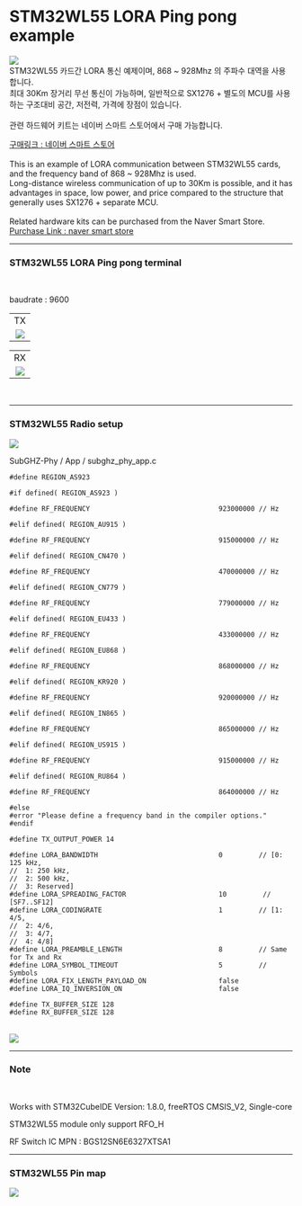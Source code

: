 
# STM32WL55 LORA Ping pong example

<img src="./asset/STM32WL55_Board.jpg">
<br>
STM32WL55 카드간 LORA 통신 예제이며, 868 ~ 928Mhz 의 주파수 대역을 사용합니다.
<br>
최대 30Km 장거리 무선 통신이 가능하며, 일반적으로 SX1276 + 별도의 MCU를 사용하는 구조대비 공간, 저전력, 가격에 장점이 있습니다.
<br>
<br>
관련 하드웨어 키트는 네이버 스마트 스토어에서 구매 가능합니다.  
<br>  

[구매링크 : 네이버 스마트 스토어](https://smartstore.naver.com/axden)
<br>
<br>
This is an example of LORA communication between STM32WL55 cards, and the frequency band of 868 ~ 928Mhz is used.
<br>
Long-distance wireless communication of up to 30Km is possible, and it has advantages in space, low power, and price compared to the structure that generally uses SX1276 + separate MCU.
<br>
<br>
Related hardware kits can be purchased from the Naver Smart Store.
<br>
[Purchase Link : naver smart store](https://smartstore.naver.com/axden)
<br>


-----------------------

### STM32WL55 LORA Ping pong terminal
<br>

baudrate : 9600
<br>

<table>
<tr align="center">
  <td>TX</td>
</tr>
  <tr align="center">
    <td><img src="./asset/STM32WL55_TX.png"></td>
  </tr>
</table>

<table>
<tr align="center">
  <td>RX</td>
</tr>
  <tr align="center">
    <td><img src="./asset/STM32WL55_RX.png"></td>
  </tr>
</table>

<br>

-----------------------

### STM32WL55 Radio setup

<img src="./asset/Radio_setup_path.png">
<br>

SubGHZ-Phy / App / subghz_phy_app.c

```
#define REGION_AS923

#if defined( REGION_AS923 )

#define RF_FREQUENCY                                923000000 // Hz

#elif defined( REGION_AU915 )

#define RF_FREQUENCY                                915000000 // Hz

#elif defined( REGION_CN470 )

#define RF_FREQUENCY                                470000000 // Hz

#elif defined( REGION_CN779 )

#define RF_FREQUENCY                                779000000 // Hz

#elif defined( REGION_EU433 )

#define RF_FREQUENCY                                433000000 // Hz

#elif defined( REGION_EU868 )

#define RF_FREQUENCY                                868000000 // Hz

#elif defined( REGION_KR920 )

#define RF_FREQUENCY                                920000000 // Hz

#elif defined( REGION_IN865 )

#define RF_FREQUENCY                                865000000 // Hz

#elif defined( REGION_US915 )

#define RF_FREQUENCY                                915000000 // Hz

#elif defined( REGION_RU864 )

#define RF_FREQUENCY                                864000000 // Hz

#else
#error "Please define a frequency band in the compiler options."
#endif

#define TX_OUTPUT_POWER 14

#define LORA_BANDWIDTH                              0         // [0: 125 kHz,
//  1: 250 kHz,
//  2: 500 kHz,
//  3: Reserved]
#define LORA_SPREADING_FACTOR                       10         // [SF7..SF12]
#define LORA_CODINGRATE                             1         // [1: 4/5,
//  2: 4/6,
//  3: 4/7,
//  4: 4/8]
#define LORA_PREAMBLE_LENGTH                        8         // Same for Tx and Rx
#define LORA_SYMBOL_TIMEOUT                         5         // Symbols
#define LORA_FIX_LENGTH_PAYLOAD_ON                  false
#define LORA_IQ_INVERSION_ON                        false

#define TX_BUFFER_SIZE 128
#define RX_BUFFER_SIZE 128

```
<br>

<img src="./asset/Radio_setup.png">
<br>

-----------------------

### Note
<br>

Works with STM32CubeIDE Version: 1.8.0, freeRTOS CMSIS_V2, Single-core
<br>

STM32WL55 module only support RFO_H
<br>

RF Switch IC MPN : BGS12SN6E6327XTSA1
<br>

-------------------------

### STM32WL55 Pin map

<img src="./asset/STM32WL55CC_PinMap.png">
